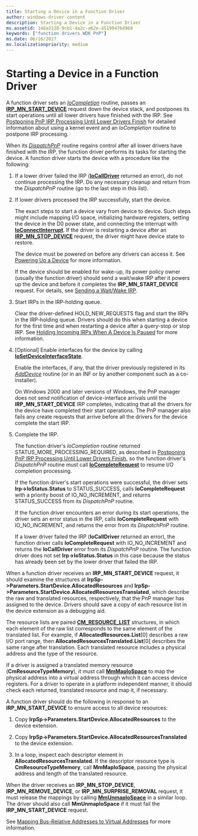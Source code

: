 ```yaml
---
title: Starting a Device in a Function Driver
author: windows-driver-content
description: Starting a Device in a Function Driver
ms.assetid: 148a3128-9cb1-4a2c-a62e-45199476d968
keywords: ["function drivers WDK PnP"]
ms.date: 06/16/2017
ms.localizationpriority: medium
---
```


# Starting a Device in a Function Driver





A function driver sets an [*IoCompletion*](https://msdn.microsoft.com/library/windows/hardware/ff548354) routine, passes an [**IRP\_MN\_START\_DEVICE**](https://msdn.microsoft.com/library/windows/hardware/ff551749) request down the device stack, and postpones its start operations until all lower drivers have finished with the IRP. See [Postponing PnP IRP Processing Until Lower Drivers Finish](postponing-pnp-irp-processing-until-lower-drivers-finish.md) for detailed information about using a kernel event and an *IoCompletion* routine to postpone IRP processing.

When its [*DispatchPnP*](https://msdn.microsoft.com/library/windows/hardware/ff543341) routine regains control after all lower drivers have finished with the IRP, the function driver performs its tasks for starting the device. A function driver starts the device with a procedure like the following:

1.  If a lower driver failed the IRP ([**IoCallDriver**](https://msdn.microsoft.com/library/windows/hardware/ff548336) returned an error), do not continue processing the IRP. Do any necessary cleanup and return from the *DispatchPnP* routine (go to the last step in this list).

2.  If lower drivers processed the IRP successfully, start the device.

    The exact steps to start a device vary from device to device. Such steps might include mapping I/O space, initializing hardware registers, setting the device in the D0 power state, and connecting the interrupt with [**IoConnectInterrupt**](https://msdn.microsoft.com/library/windows/hardware/ff548371). If the driver is restarting a device after an [**IRP\_MN\_STOP\_DEVICE**](https://msdn.microsoft.com/library/windows/hardware/ff551755) request, the driver might have device state to restore.

    The device must be powered on before any drivers can access it. See [Powering Up a Device](powering-up-a-device.md) for more information.

    If the device should be enabled for wake-up, its power policy owner (usually the function driver) should send a wait/wake IRP after it powers up the device and before it completes the **IRP\_MN\_START\_DEVICE** request. For details, see [Sending a Wait/Wake IRP](sending-a-wait-wake-irp.md).

3.  Start IRPs in the IRP-holding queue.

    Clear the driver-defined HOLD\_NEW\_REQUESTS flag and start the IRPs in the IRP-holding queue. Drivers should do this when starting a device for the first time and when restarting a device after a query-stop or stop IRP. See [Holding Incoming IRPs When A Device Is Paused](holding-incoming-irps-when-a-device-is-paused.md) for more information.

4.  \[Optional\] Enable interfaces for the device by calling [**IoSetDeviceInterfaceState**](https://msdn.microsoft.com/library/windows/hardware/ff549700).

    Enable the interfaces, if any, that the driver previously registered in its [*AddDevice*](https://msdn.microsoft.com/library/windows/hardware/ff540521) routine (or in an INF or by another component such as a co-installer).

    On Windows 2000 and later versions of Windows, the PnP manager does not send notification of device-interface arrivals until the **IRP\_MN\_START\_DEVICE** IRP completes, indicating that all the drivers for the device have completed their start operations. The PnP manager also fails any create requests that arrive before all the drivers for the device complete the start IRP.

5.  Complete the IRP.

    The function driver's *IoCompletion* routine returned STATUS\_MORE\_PROCESSING\_REQUIRED, as described in [Postponing PnP IRP Processing Until Lower Drivers Finish](postponing-pnp-irp-processing-until-lower-drivers-finish.md), so the function driver's *DispatchPnP* routine must call [**IoCompleteRequest**](https://msdn.microsoft.com/library/windows/hardware/ff548343) to resume I/O completion processing.

    If the function driver's start operations were successful, the driver sets **Irp-&gt;IoStatus.Status** to STATUS\_SUCCESS, calls **IoCompleteRequest** with a priority boost of IO\_NO\_INCREMENT, and returns STATUS\_SUCCESS from its *DispatchPnP* routine.

    If the function driver encounters an error during its start operations, the driver sets an error status in the IRP, calls **IoCompleteRequest** with IO\_NO\_INCREMENT, and returns the error from its *DispatchPnP* routine.

    If a lower driver failed the IRP (**IoCallDriver** returned an error), the function driver calls **IoCompleteRequest** with IO\_NO\_INCREMENT and returns the **IoCallDriver** error from its *DispatchPnP* routine. The function driver does not set **Irp-&gt;IoStatus.Status** in this case because the status has already been set by the lower driver that failed the IRP.

When a function driver receives an **IRP\_MN\_START\_DEVICE** request, it should examine the structures at **IrpSp-&gt;Parameters.StartDevice.AllocatedResources** and **IrpSp-&gt;Parameters.StartDevice.AllocatedResourcesTranslated**, which describe the raw and translated resources, respectively, that the PnP manager has assigned to the device. Drivers should save a copy of each resource list in the device extension as a debugging aid.

The resource lists are paired [**CM\_RESOURCE\_LIST**](https://msdn.microsoft.com/library/windows/hardware/ff541994) structures, in which each element of the raw list corresponds to the same element of the translated list. For example, if **AllocatedResources.List**\[0\] describes a raw I/O port range, then **AllocatedResourcesTranslated.List**\[0\] describes the same range after translation. Each translated resource includes a physical address and the type of the resource.

If a driver is assigned a translated memory resource (**CmResourceTypeMemory**), it must call [**MmMapIoSpace**](https://msdn.microsoft.com/library/windows/hardware/ff554618) to map the physical address into a virtual address through which it can access device registers. For a driver to operate in a platform independent manner, it should check each returned, translated resource and map it, if necessary.

A function driver should do the following in response to an **IRP\_MN\_START\_DEVICE** to ensure access to all device resources:

1.  Copy **IrpSp-&gt;Parameters.StartDevice.AllocatedResources** to the device extension.

2.  Copy **IrpSp-&gt;Parameters.StartDevice.AllocatedResourcesTranslated** to the device extension.

3.  In a loop, inspect each descriptor element in **AllocatedResourcesTranslated**. If the descriptor resource type is **CmResourceTypeMemory**, call **MmMapIoSpace**, passing the physical address and length of the translated resource.

When the driver receives an **IRP\_MN\_STOP\_DEVICE**, **IRP\_MN\_REMOVE\_DEVICE**, or **IRP\_MN\_SURPRISE\_REMOVAL** request, it must release the mappings by calling [**MmUnmapIoSpace**](https://msdn.microsoft.com/library/windows/hardware/ff556387) in a similar loop. The driver should also call **MmUnmapIoSpace** if it must fail the **IRP\_MN\_START\_DEVICE** request.

See [Mapping Bus-Relative Addresses to Virtual Addresses](mapping-bus-relative-addresses-to-virtual-addresses.md) for more information.

 

 




